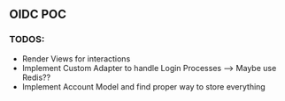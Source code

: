 ## OIDC POC

### TODOS:

- Render Views for interactions
- Implement Custom Adapter to handle Login Processes --> Maybe use Redis??
- Implement Account Model and find proper way to store everything
